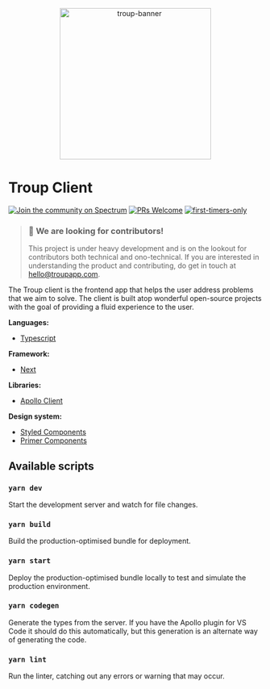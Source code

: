 <p align="center"><img src="https://repository-images.githubusercontent.com/259775937/548b6b00-9a47-11ea-864f-a6d905f657c6" alt="troup-banner" width="300" /></p>

# Troup Client

[![Join the community on Spectrum](https://withspectrum.github.io/badge/badge.svg)](https://spectrum.chat/troup) [![PRs Welcome](https://img.shields.io/badge/PRs-welcome-brightgreen.svg?style=flat)](http://makeapullrequest.com) [![first-timers-only](https://img.shields.io/badge/first--timers--only-friendly-blue.svg?style=flat)](https://www.firsttimersonly.com/)

> ### 📢 We are looking for contributors!
>
> This project is under heavy development and is on the lookout for contributors both technical and ono-technical. If you are interested in understanding the product and contributing, do get in touch at hello@troupapp.com.

The Troup client is the frontend app that helps the user address problems that we aim to solve. The client is built atop wonderful open-source projects with the goal of providing a fluid experience to the user.

**Languages:**

-   [Typescript][typescript]

**Framework:**

-   [Next][next]

**Libraries:**

-   [Apollo Client][apollo-client]

**Design system:**

-   [Styled Components][styled-components]
-   [Primer Components][primer-components]

## Available scripts

### `yarn dev`

Start the development server and watch for file changes.

### `yarn build`

Build the production-optimised bundle for deployment.

### `yarn start`

Deploy the production-optimised bundle locally to test and simulate the production environment.

### `yarn codegen`

Generate the types from the server. If you have the Apollo plugin for VS Code it should do this automatically, but this generation is an alternate way of generating the code.

### `yarn lint`

Run the linter, catching out any errors or warning that may occur.

[typescript]: https://www.typescriptlang.org/
[next]: https://www.nextjs.org
[apollo-client]: https://www.apollographql.com/docs/react/v3.0-beta
[styled-components]: https://styled-components.com/
[primer-components]: https://primer.style/
